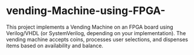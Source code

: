 # vending-Machine-using-FPGA-
This project implements a Vending Machine on an FPGA board using Verilog/VHDL (or SystemVerilog, depending on your implementation). The vending machine accepts coins, processes user selections, and dispenses items based on availability and balance.
